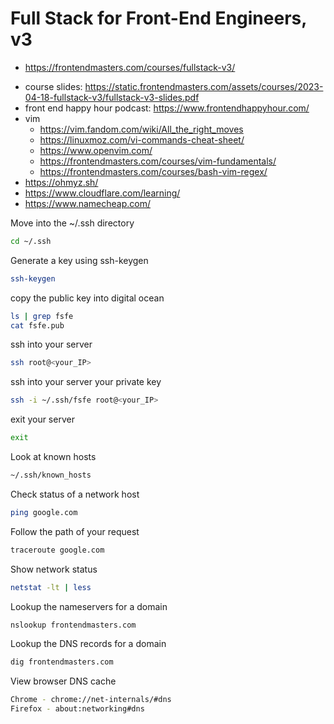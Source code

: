 # Full Stack for Front-End Engineers, v3

- <https://frontendmasters.com/courses/fullstack-v3/>

* course slides: <https://static.frontendmasters.com/assets/courses/2023-04-18-fullstack-v3/fullstack-v3-slides.pdf>
* front end happy hour podcast: <https://www.frontendhappyhour.com/>
* vim
  - <https://vim.fandom.com/wiki/All_the_right_moves>
  * <https://linuxmoz.com/vi-commands-cheat-sheet/>
  * <https://www.openvim.com/>
  * <https://frontendmasters.com/courses/vim-fundamentals/>
  * <https://frontendmasters.com/courses/bash-vim-regex/>
* <https://ohmyz.sh/>
* <https://www.cloudflare.com/learning/>
* <https://www.namecheap.com/>

Move into the ~/.ssh directory

```bash
cd ~/.ssh
```

Generate a key using ssh-keygen

```bash
ssh-keygen
```

copy the public key into digital ocean

```bash
ls | grep fsfe
cat fsfe.pub
```

ssh into your server

```bash
ssh root@<your_IP>
```

ssh into your server your private key

```bash
ssh -i ~/.ssh/fsfe root@<your_IP>
```

exit your server

```bash
exit
```

Look at known hosts

```bash
~/.ssh/known_hosts
```

Check status of a network host

```bash
ping google.com
```

Follow the path of your request

```bash
traceroute google.com
```

Show network status

```bash
netstat -lt | less
```

Lookup the nameservers for a domain

```bash
nslookup frontendmasters.com
```

Lookup the DNS records for a domain

```bash
dig frontendmasters.com
```

View browser DNS cache

```bash
Chrome - chrome://net-internals/#dns
Firefox - about:networking#dns
```

